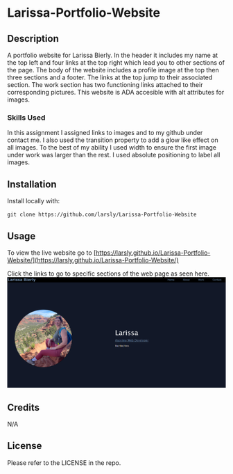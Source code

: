 # Larissa-Portfolio-Website

## Description

A portfolio website for Larissa Bierly. In the header it includes my name at the top left and four links at the top right which lead you to other sections of the page. The body of the website includes a profile image at the top then three sections and a footer. The links at the top jump to their associated section. The work section has two functioning links attached to their corresponding pictures. This website is ADA accesible with alt attributes for images.  

### Skills Used

In this assignment I assigned links to images and to my github under contact me. I also used the transition property to add a glow like effect on all images. To the best of my ability I used width to ensure the first image under work was larger than the rest. I used absolute positioning to label all images.


## Installation

Install locally with:
```
git clone https://github.com/larsly/Larissa-Portfolio-Website
```

## Usage

To view the live website go to [https://larsly.github.io/Larissa-Portfolio-Website/](https://larsly.github.io/Larissa-Portfolio-Website/)

Click the links to go to specific sections of the web page as seen here.
![usage screenshot](assets/images/screenshot.png)

## Credits

N/A

## License

Please refer to the LICENSE in the repo.
